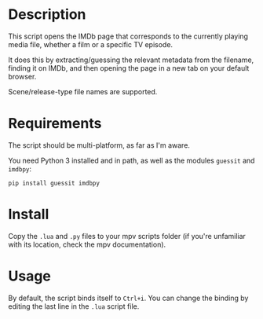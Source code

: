 # Description
This script opens the IMDb page that corresponds to the currently playing media file, whether a film or a specific TV episode.

It does this by extracting/guessing the relevant metadata from the filename, finding it on IMDb, and then opening the page in a new tab on your default browser.

Scene/release-type file names are supported.

# Requirements
The script should be multi-platform, as far as I'm aware.

You need Python 3 installed and in path, as well as the modules ```guessit``` and ```imdbpy```:

```pip install guessit imdbpy```

# Install
Copy the ```.lua``` and ```.py``` files to your mpv scripts folder (if you're unfamiliar with its location, check the mpv documentation).

# Usage
By default, the script binds itself to ```Ctrl+i```. You can change the binding by editing the last line in the ```.lua``` script file.
